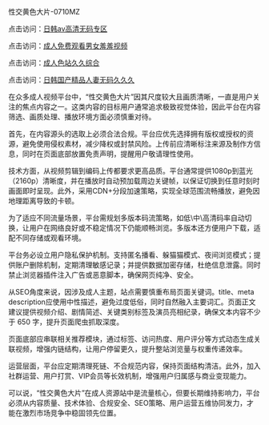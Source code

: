 性交黄色大片-0710MZ

点击访问：<a href="https://heiliaoja6s9v.pages.dev">日韩av高清无码专区</a>

点击访问：<a href="https://heiliaowz4ur.pages.dev">成人免费观看男女羞羞视频</a>

点击访问：<a href="https://heiliaoe8ajia.pages.dev">成人色站久久综合</a>

点击访问：<a href="https://heiliaowt0d7p.pages.dev">日韩国产精品人妻无码久久久</a>

在众多成人视频平台中，“性交黄色大片”因其尺度较大且画质清晰，一直是用户关注的焦点内容之一。这类内容的目标用户通常追求极致视觉体验，因此平台在内容筛选、画质处理、播放环境方面必须慎重对待。

首先，在内容源头的选取上必须合法合规。平台应优先选择拥有版权或授权的资源，避免使用侵权素材，减少降权或封禁风险。上传前应清晰标注来源及制作方信息，同时在页面底部放置免责声明，提醒用户敬请理性使用。

技术方面，从视频剪辑到编码上传都要求更高品质。平台通常提供1080p到蓝光（2160p）清晰度，并在播放时自动预加载周边关键帧，以保证切换到任意时刻时画面即时呈现。此外，采用CDN+分段加速策略，实现全球范围流畅播放，避免因地理距离导致的卡顿。

为了适应不同流量场景，平台需规划多版本码流策略，如低\中\高清码率自动切换，让用户在网络良好或不稳定情况下仍能顺畅浏览。多版本还方便用户下载，适配不同存储或观看环境。

平台务必设立用户隐私保护机制。支持匿名播看、躲猫猫模式、夜间浏览模式；提供账户删除机制，定期清理敏感记录；并提供数据加密存储，杜绝信息泄露。同时禁止浏览器插件注入广告或恶意脚本，确保网页纯净、安全。

从SEO角度来说，因涉及成人主题，站点需要慎重布局页面关键词。title、meta description应使用中性描述，避免过度低俗，同时自然融入主要词汇。页面正文建议提供视频介绍、剧情简述、关键类别标签及演员亮相纪录，确保文本内容不少于 650 字，提升页面爬虫抓取深度。

页面底部应串联相关推荐模块，通过标签、访问热度、用户评分等方式动态生成关联视频，增强内链结构，让用户停留更久，提升整站浏览量与权重传递效率。

运营层面，平台应定期清理死链、不合规范内容，保持页面结构清洁。此外，加入社群运营、用户打赏、VIP会员等长效机制，增强用户归属感与商业变现能力。

可以说，“性交黄色大片”在成人资源站中是流量核心，但要长期维持影响力，平台必须从内容质量、技术体验、合规安全、SEO策略、用户运营五维协同发力，才能在激烈市场竞争中稳固领先位置。

<span style="display:none;">[Canonical link](https://github.com/uhh295345/ribennn7602 )</span>
